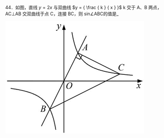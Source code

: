 44．如图，直线 $y = 2 x$ 与双曲线 $y = { \frac { k } { x } }$ k 交于 A、B 两点，AC⊥AB 交双曲线于点 C，连接 BC，则 sin∠ABC的值是_

![](<../../qs_image_DB/专题1-4_一文搞定反比例函数7个模型，13类题型（解析版）_/8a79c49fb78f1813adb5f4ee6725eb47cd7e14ab65d5a010d81d5a99e03c5c9d.jpg>)

